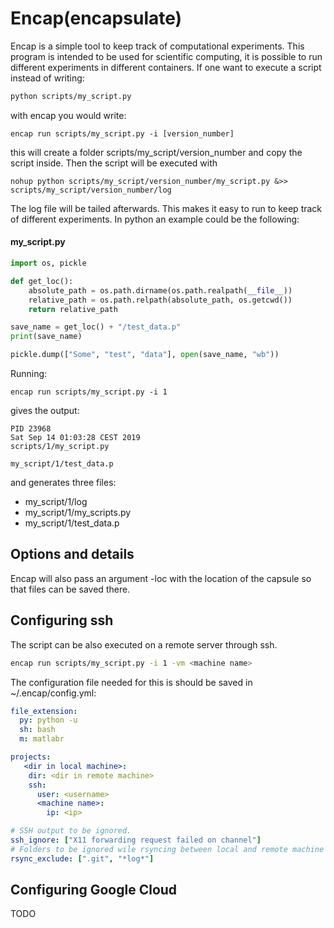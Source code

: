 # Encap(encapsulate)
Encap is a simple tool to keep track of computational experiments.
This program is intended to be used for scientific computing, it is possible to run different experiments in different containers.
If one want to execute a script instead of writing:
```bash
python scripts/my_script.py
```
with encap you would write:
```
encap run scripts/my_script.py -i [version_number]
```
this will create a folder scripts/my_script/version_number and copy the script inside.
Then the script will be executed with
```
nohup python scripts/my_script/version_number/my_script.py &>> scripts/my_script/version_number/log
```
The log file will be tailed afterwards. This makes it easy to run to keep track of different experiments. In python an example could be the following:

#### my_script.py
```python
import os, pickle

def get_loc():
    absolute_path = os.path.dirname(os.path.realpath(__file__))
    relative_path = os.path.relpath(absolute_path, os.getcwd())
    return relative_path

save_name = get_loc() + "/test_data.p"
print(save_name)

pickle.dump(["Some", "test", "data"], open(save_name, "wb"))
```
Running:
```
encap run scripts/my_script.py -i 1
```

gives the output:
```
PID 23968
Sat Sep 14 01:03:28 CEST 2019
scripts/1/my_script.py   

my_script/1/test_data.p
```
and generates three files:
* my_script/1/log
* my_script/1/my_scripts.py
* my_script/1/test_data.p

## Options and details
Encap will also pass an argument -loc with the location of the capsule so that files can be saved there.

## Configuring ssh
The script can be also executed on a remote server through ssh.

```bash
encap run scripts/my_script.py -i 1 -vm <machine name>
```
The configuration file needed for this is should be saved in ~/.encap/config.yml:
```yml
file_extension:
  py: python -u
  sh: bash
  m: matlabr

projects:
   <dir in local machine>:
    dir: <dir in remote machine>
    ssh:
      user: <username>
      <machine name>:
        ip: <ip>

# SSH output to be ignored.
ssh_ignore: ["X11 forwarding request failed on channel"]
# Folders to be ignored wile rsyncing between local and remote machine
rsync_exclude: [".git", "*log*"]
```

## Configuring Google Cloud
TODO
